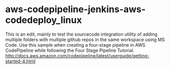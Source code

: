 # aws-codepipeline-jenkins-aws-codedeploy_linux
This is an edit, mainly to test the sourcecode integration utility of adding multiple folders with multiple github repos in the same workspace using MS Code.  Use this sample when creating a four-stage pipeline in AWS CodePipeline while following the Four Stage Pipeline Tutorial. http://docs.aws.amazon.com/codepipeline/latest/userguide/getting-started-4.html
